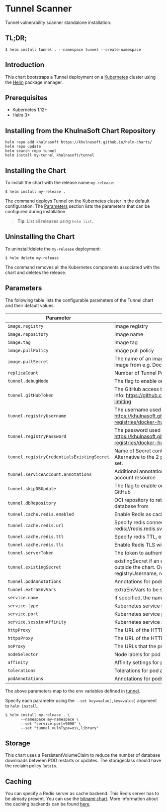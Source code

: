 # Tunnel Scanner

Tunnel vulnerability scanner standalone installation.

## TL;DR;

```
$ helm install tunnel . --namespace tunnel --create-namespace
```

## Introduction

This chart bootstraps a Tunnel deployment on a [Kubernetes](http://kubernetes.io) cluster using the
[Helm](https://helm.sh) package manager.

## Prerequisites

- Kubernetes 1.12+
- Helm 3+

## Installing from the KhulnaSoft Chart Repository

```
helm repo add khulnasoft https://khulnasoft.github.io/helm-charts/
helm repo update
helm search repo tunnel
helm install my-tunnel khulnasoft/tunnel
```

## Installing the Chart

To install the chart with the release name `my-release`:

```
$ helm install my-release .
```

The command deploys Tunnel on the Kubernetes cluster in the default configuration. The [Parameters](#parameters)
section lists the parameters that can be configured during installation.

> **Tip**: List all releases using `helm list`.

## Uninstalling the Chart

To uninstall/delete the `my-release` deployment:

```
$ helm delete my-release
```

The command removes all the Kubernetes components associated with the chart and deletes the release.

## Parameters

The following table lists the configurable parameters of the Tunnel chart and their default values.

| Parameter                                  | Description                                                                                                                                     | Default                        |
| ------------------------------------------ | ----------------------------------------------------------------------------------------------------------------------------------------------- | ------------------------------ |
| `image.registry`                           | Image registry                                                                                                                                  | `docker.io`                    |
| `image.repository`                         | Image name                                                                                                                                      | `khulnasoft/tunnel`            |
| `image.tag`                                | Image tag                                                                                                                                       | `{TAG_NAME}`                   |
| `image.pullPolicy`                         | Image pull policy                                                                                                                               | `IfNotPresent`                 |
| `image.pullSecret`                         | The name of an imagePullSecret used to pull tunnel image from e.g. Docker Hub or a private registry                                             |                                |
| `replicaCount`                             | Number of Tunnel Pods to run                                                                                                                    | `1`                            |
| `tunnel.debugMode`                         | The flag to enable or disable Tunnel debug mode                                                                                                 | `false`                        |
| `tunnel.gitHubToken`                       | The GitHub access token to download Tunnel DB. More info: https://github.com/khulnasoft/tunnel#github-rate-limiting                             |                                |
| `tunnel.registryUsername`                  | The username used to log in at dockerhub. More info: https://khulnasoft.github.io/tunnel/dev/advanced/private-registries/docker-hub/            |                                |
| `tunnel.registryPassword`                  | The password used to log in at dockerhub. More info: https://khulnasoft.github.io/tunnel/dev/advanced/private-registries/docker-hub/            |                                |
| `tunnel.registryCredentialsExistingSecret` | Name of Secret containing dockerhub credentials. Alternative to the 2 parameters above, has precedence if set.                                  |                                |
| `tunnel.serviceAccount.annotations`        | Additional annotations to add to the Kubernetes service account resource                                                                        |                                |
| `tunnel.skipDBUpdate`                      | The flag to enable or disable Tunnel DB downloads from GitHub                                                                                   | `false`                        |
| `tunnel.dbRepository`                      | OCI repository to retrieve the tunnel vulnerability database from                                                                               | `ghcr.io/khulnasoft-lab/tunnel-db` |
| `tunnel.cache.redis.enabled`               | Enable Redis as caching backend                                                                                                                 | `false`                        |
| `tunnel.cache.redis.url`                   | Specify redis connection url, e.g. redis://redis.redis.svc:6379                                                                                 | ``                             |
| `tunnel.cache.redis.ttl`                   | Specify redis TTL, e.g. 3600s or 24h                                                                                                            | ``                             |
| `tunnel.cache.redis.tls`                   | Enable Redis TLS with public certificates                                                                                                       | ``                             |
| `tunnel.serverToken`                       | The token to authenticate Tunnel client with Tunnel server                                                                                      | ``                             |
| `tunnel.existingSecret`                    | existingSecret if an existing secret has been created outside the chart. Overrides gitHubToken, registryUsername, registryPassword, serverToken | ``                             |
| `tunnel.podAnnotations`                    | Annotations for pods created by statefulset                                                                                                     | `{}`                           |
| `tunnel.extraEnvVars`                      | extraEnvVars to be set on the container                                                                                                         | `{}`                           |
| `service.name`                             | If specified, the name used for the Tunnel service                                                                                              |                                |
| `service.type`                             | Kubernetes service type                                                                                                                         | `ClusterIP`                    |
| `service.port`                             | Kubernetes service port                                                                                                                         | `4954`                         |
| `service.sessionAffinity`                  | Kubernetes service session affinity                                                                                                             | `ClientIP`                     |
| `httpProxy`                                | The URL of the HTTP proxy server                                                                                                                |                                |
| `httpsProxy`                               | The URL of the HTTPS proxy server                                                                                                               |                                |
| `noProxy`                                  | The URLs that the proxy settings do not apply to                                                                                                |                                |
| `nodeSelector`                             | Node labels for pod assignment                                                                                                                  |                                |
| `affinity`                                 | Affinity settings for pod assignment                                                                                                            |                                |
| `tolerations`                              | Tolerations for pod assignment                                                                                                                  |                                |
| `podAnnotations`                           | Annotations for pods created by statefulset                                                                                                     | `{}`                           |

The above parameters map to the env variables defined in [tunnel](https://github.com/khulnasoft/tunnel#configuration).

Specify each parameter using the `--set key=value[,key=value]` argument to `helm install`.

```
$ helm install my-release . \
       --namespace my-namespace \
       --set "service.port=9090" \
       --set "tunnel.vulnType=os\,library"
```

## Storage

This chart uses a PersistentVolumeClaim to reduce the number of database downloads between POD restarts or updates. The storageclass should have the reclaim policy `Retain`.

## Caching

You can specify a Redis server as cache backend. This Redis server has to be already present. You can use the [bitnami chart](https://bitnami.com/stack/redis/helm).
More Information about the caching backends can be found [here](https://github.com/khulnasoft/tunnel#specify-cache-backend).
